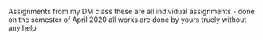 Assignments from my DM class
these are all individual assignments - done on the semester of April 2020
all works are done by yours truely without any help
